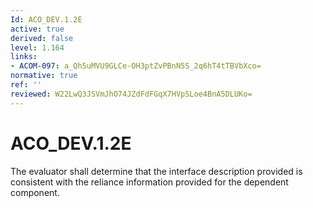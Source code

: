 ```yaml
---
Id: ACO_DEV.1.2E
active: true
derived: false
level: 1.164
links:
- ACOM-097: a_Qh5uMVU9GLCe-OH3ptZvPBnN5S_2q6hT4tTBVbXco=
normative: true
ref: ''
reviewed: W22LwQ3JSVmJhO74JZdFdFGqX7HVpSLoe4BnA5DLUKo=
---
```


# ACO_DEV.1.2E

The evaluator shall determine that the interface description provided is consistent with the reliance information provided for the dependent component.